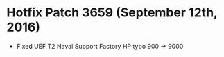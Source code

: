 Hotfix Patch 3659 (September 12th, 2016)
============================
- Fixed UEF T2 Naval Support Factory HP typo 900 → 9000

